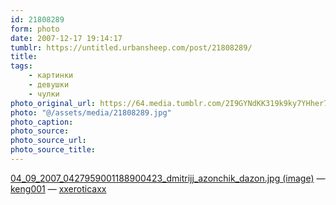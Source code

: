 ```yaml
---
id: 21808289
form: photo
date: 2007-12-17 19:14:17
tumblr: https://untitled.urbansheep.com/post/21808289/
title:
tags:
    - картинки
    - девушки
    - чулки
photo_original_url: https://64.media.tumblr.com/2I9GYNdKK319k9ky7YHher7m_640.jpg
photo: "@/assets/media/21808289.jpg"
photo_caption:
photo_source:
photo_source_url:
photo_source_title:
---
```


<p><a href="http://bp1.blogger.com/_3jMS2KUIaDA/RvydPSM-K9I/AAAAAAAALcg/GjefQUrW6j4/s1600-h/04_09_2007_0427959001188900423_dmitrijj_azonchik_dazon.jpg">04_09_2007_0427959001188900423_dmitrijj_azonchik_dazon.jpg (image)</a> — <a href="http://keng001.tumblr.com/">keng001</a> — <a href="http://xxeroticaxx.tumblr.com/">xxeroticaxx</a></p>

